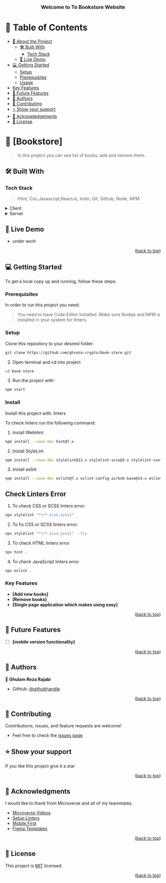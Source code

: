 <a name="readme-top"></a>

<div align="center">
  <br/>

  <h3><b>Welcome to To Bookstore Website </b></h3>

</div>

<!-- TABLE OF CONTENTS -->

# 📗 Table of Contents

- [📖 About the Project](#about-project)
  - [🛠 Built With](#built-with)
    - [Tech Stack](#tech-stack)
  - [🚀 Live Demo](#live-demo)
- [💻 Getting Started](#getting-started)
  - [Setup](#setup)
  - [Prerequisites](#prerequisites)
  - [Usage](#usage)
- [Key Features](#key-features)
- [🔭 Future Features](#future-features)
- [👥 Authors](#authors)
- [🤝 Contributing](#contributing)
- [⭐️ Show your support](#support)
- [🙏 Acknowledgements](#acknowledgements)
- [📝 License](#license)

<!-- PROJECT DESCRIPTION -->

# 📖 [Bookstore] <a name="about-project"></a>

>In this project you can see list of books, add and remove them.
## 🛠 Built With <a name="built-with"></a>

### Tech Stack <a name="tech-stack"></a>

> Html, Css,Javascript,ReactJs, linter, Git, Github, Node, NPM

<details>
  <summary>Client</summary>
  <ul>
    <li><a href="#">Html</a></li>
        <li><a href="#">Css</a></li>
        <li><a href="#">Javascript</a></li>
        <li><a href="#">React js</a></li>
  </ul>
</details>

<details>
  <summary>Server</summary>
  <ul>
    <li><a href="#">Github</a></li>
      <li><a href="#">Github Pages</a></li>
  </ul>
</details>
<!-- LIVE DEMO -->

## 🚀 Live Demo <a name="live-demo"></a>

- under work

<p align="right">(<a href="#readme-top">back to top</a>)</p>

<!-- GETTING STARTED -->

## 💻 Getting Started <a name="getting-started"></a>


To get a local copy up and running, follow these steps.

### Prerequisites

In order to run this project you need:


>You need to have Code Editor Installed.
>Make sure Nodejs and NPM is installed in your system for linters.

### Setup

Clone this repository to your desired folder:

```bash
git clone https://github.com/ghreza-crypto/book-store.git
```
2. Open terminal and cd into project
```bash
cd book-store
```
3. Run the project with:
```bash
npm start
```

### Install

Install this project with: linters

To check linters run the following command:
1. Install WebHint:
```bash
npm install --save-dev hint@7.x
```
2. Install StyleLint
```bash
npm install --save-dev stylelint@13.x stylelint-scss@3.x stylelint-config-standard@21.x stylelint-csstree-validator@1.x 
```
3. Install eslint
```bash
npm install --save-dev eslint@7.x eslint-config-airbnb-base@14.x eslint-plugin-import@2.x babel-eslint@10.x 
```
## Check Linters Error
1. To check CSS or SCSS linters error:
```bash
npx stylelint "**/*.{css,scss}"
```
2. To fix CSS or SCSS linters error:
```bash
npx stylelint "**/*.{css,scss}" --fix
```
3. To check HTML linters error
```bash
npx hint .
```
4. To check JavaScript linters error
```bash
npx eslint .
```
<!-- Features -->

### Key Features <a name="key-features"></a>

- **[Add new books]**
- **[Remove books]**
- **[Single page application which makes using easy]**


<p align="right">(<a href="#readme-top">back to top</a>)</p>


## 🔭 Future Features <a name="future-features"></a>

- [ ] **[mobile version functionality]**

<p align="right">(<a href="#readme-top">back to top</a>)</p>

<!-- AUTHORS -->

## 👥 Authors <a name="authors"></a>

>

👤 **Ghulam Reza Rajabi**

- GitHub: [@githubhandle](https://github.com/ghreza-crypto)



<p align="right">(<a href="#readme-top">back to top</a>)</p>

## 🤝 Contributing

 Contributions, issues, and feature requests are welcome!
- Feel free to check the [issues page](https://github.com/ghreza-crypto/to-do-list/issues)

## ⭐️ Show your support <a name="support"></a>

> 

If you like this project give it a star

<p align="right">(<a href="#readme-top">back to top</a>)</p>

<!-- ACKNOWLEDGEMENTS -->

## 🙏 Acknowledgments <a name="acknowledgements"></a>


I would like to thank from Microverse and all of my teammates.

- [Microverse Videos](https://www.youtube.com/watch?v=PrIY8sYwe90&ab_channel=Microversevideos)
- [Setup Linters](https://questions.microverse.org/t/configure-linters-for-html-and-css/2009)
- [Mobile First](https://www.mightyminnow.com/2013/11/what-is-mobile-first-css-and-why-does-it-rock/)
- [Figma Templates](https://www.figma.com/file/l7SqJ3ZfkAKih9sFxvWSR4/Microverse-Student-Project-1?node-id=0%3A1)

<p align="right">(<a href="#readme-top">back to top</a>)</p>
<!-- LICENSE -->

## 📝 License <a name="license"></a>

This project is [MIT](./LICENSE.md) licensed.

<p align="right">(<a href="#readme-top">back to top</a>)</p>